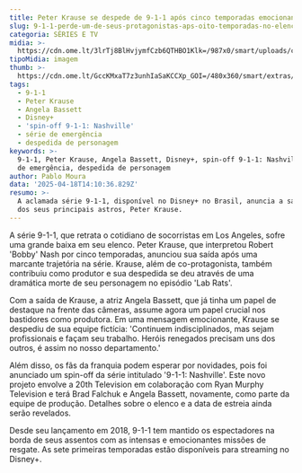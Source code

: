 ```yaml
---
title: Peter Krause se despede de 9-1-1 após cinco temporadas emocionantes
slug: 9-1-1-perde-um-de-seus-protagonistas-aps-oito-temporadas-no-elenco
categoria: SÉRIES E TV
midia: >-
  https://cdn.ome.lt/3lrTj8BlHvjymfCzb6QTHBO1Klk=/987x0/smart/uploads/conteudo/fotos/OMELETE_CAPA_-_2025-04-18T102150.739.png
tipoMidia: imagem
thumb: >-
  https://cdn.ome.lt/GccKMxaT7z3unhIaSaKCCXp_GOI=/480x360/smart/extras/conteudos/omelete_THUMB_-_2025-04-18T102133.347.png
tags:
  - 9-1-1
  - Peter Krause
  - Angela Bassett
  - Disney+
  - 'spin-off 9-1-1: Nashville'
  - série de emergência
  - despedida de personagem
keywords: >-
  9-1-1, Peter Krause, Angela Bassett, Disney+, spin-off 9-1-1: Nashville, série
  de emergência, despedida de personagem
author: Pablo Moura
data: '2025-04-18T14:10:36.829Z'
resumo: >-
  A aclamada série 9-1-1, disponível no Disney+ no Brasil, anuncia a saída de um
  dos seus principais astros, Peter Krause.
---
```


A série 9-1-1, que retrata o cotidiano de socorristas em Los Angeles, sofre uma grande baixa em seu elenco. Peter Krause, que interpretou Robert 'Bobby' Nash por cinco temporadas, anunciou sua saída após uma marcante trajetória na série. Krause, além de co-protagonista, também contribuiu como produtor e sua despedida se deu através de uma dramática morte de seu personagem no episódio 'Lab Rats'.

Com a saída de Krause, a atriz Angela Bassett, que já tinha um papel de destaque na frente das câmeras, assume agora um papel crucial nos bastidores como produtora. Em uma mensagem emocionante, Krause se despediu de sua equipe fictícia: 'Continuem indisciplinados, mas sejam profissionais e façam seu trabalho. Heróis renegados precisam uns dos outros, é assim no nosso departamento.'

Além disso, os fãs da franquia podem esperar por novidades, pois foi anunciado um spin-off da série intitulado '9-1-1: Nashville'. Este novo projeto envolve a 20th Television em colaboração com Ryan Murphy Television e terá Brad Falchuk e Angela Bassett, novamente, como parte da equipe de produção. Detalhes sobre o elenco e a data de estreia ainda serão revelados.

Desde seu lançamento em 2018, 9-1-1 tem mantido os espectadores na borda de seus assentos com as intensas e emocionantes missões de resgate. As sete primeiras temporadas estão disponíveis para streaming no Disney+.
